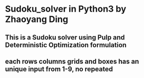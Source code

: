 # Sudoku_solver in Python3 by Zhaoyang Ding
## This is a Sudoku solver using Pulp and Deterministic Optimization formulation
## each rows columns grids and boxes has an unique input from 1-9, no repeated
